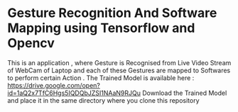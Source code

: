# Gesture Recognition And Software Mapping using Tensorflow and Opencv

This is an application , where Gesture is Recognised from Live Video Stream of WebCam of Laptop and each of these Gestures are mapped to Softwares to perform certain Action . 
The Trained Model is available here : https://drive.google.com/open?id=1aQ2x7TfC6Hgs5IQDQbJZSI1NAaN9RJQu
Download the Trained Model and place it in the same directory where you clone this repository
